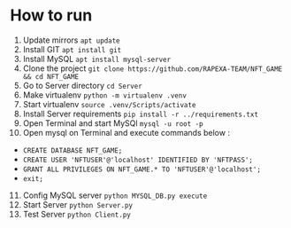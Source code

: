 # How to run

1. Update mirrors `apt update`
2. Install GIT `apt install git`
3. Install MySQL `apt install mysql-server`
4. Clone the project `git clone https://github.com/RAPEXA-TEAM/NFT_GAME && cd NFT_GAME`
5. Go to Server directory `cd Server`
6. Make virtualenv `python -m virtualenv .venv`
7. Start virtualenv `source .venv/Scripts/activate`
8. Install Server requirements `pip install -r ../requirements.txt`
9. Open Terminal and start MySQl `mysql -u root -p`
10. Open mysql on Terminal and execute commands below :

- `CREATE DATABASE NFT_GAME;`
- `CREATE USER 'NFTUSER'@'localhost' IDENTIFIED BY 'NFTPASS';`
- `GRANT ALL PRIVILEGES ON NFT_GAME.* TO 'NFTUSER'@'localhost';`
- `exit;`

11. Config MySQL server `python MYSQL_DB.py execute`
12. Start Server `python Server.py`
13. Test Server `python Client.py`